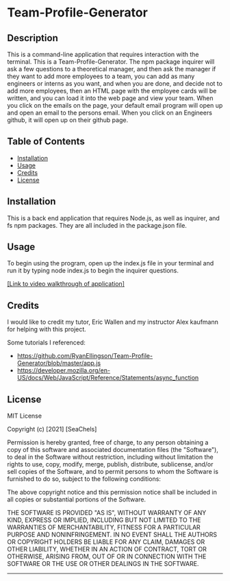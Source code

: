 # Team-Profile-Generator

## Description

This is a command-line application that requires interaction with the terminal. This is a Team-Profile-Generator. The npm package inquirer will ask a few questions to a theoretical manager, and then ask the manager if they want to add more employees to a team, you can add as many engineers or interns as you want, and when you are done, and decide not to add more employees, then an HTML page with the employee cards will be written, and you can load it into the web page and view your team. When you click on the emails on the page, your default email program will open up and open an email to the persons email. When you click on an Engineers github, it will open up on their github page. 

## Table of Contents

- [Installation](#installation)
- [Usage](#usage)
- [Credits](#credits)
- [License](#license)

## Installation
This is a back end application that requires Node.js, as well as inquirer, and fs npm packages. They are all included in the package.json file.
## Usage
To begin using the program, open up the index.js file in your terminal and run it by typing node index.js to begin the inquirer questions.

[[Link to video walkthrough of application]]({https://www.youtube.com/watch?v=-fm1rKKdJ1s&feature=youtu.be} "Team Profile Generator Walkthrough")

## Credits
I would like to credit my tutor, Eric Wallen and my instructor Alex kaufmann for helping with this project.  

Some tutorials I referenced: 
 * https://github.com/RyanEllingson/Team-Profile-Generator/blob/master/app.js
 * https://developer.mozilla.org/en-US/docs/Web/JavaScript/Reference/Statements/async_function

## License
MIT License

Copyright (c) [2021] [SeaChels]

Permission is hereby granted, free of charge, to any person obtaining a copy
of this software and associated documentation files (the "Software"), to deal
in the Software without restriction, including without limitation the rights
to use, copy, modify, merge, publish, distribute, sublicense, and/or sell
copies of the Software, and to permit persons to whom the Software is
furnished to do so, subject to the following conditions:

The above copyright notice and this permission notice shall be included in all
copies or substantial portions of the Software.

THE SOFTWARE IS PROVIDED "AS IS", WITHOUT WARRANTY OF ANY KIND, EXPRESS OR
IMPLIED, INCLUDING BUT NOT LIMITED TO THE WARRANTIES OF MERCHANTABILITY,
FITNESS FOR A PARTICULAR PURPOSE AND NONINFRINGEMENT. IN NO EVENT SHALL THE
AUTHORS OR COPYRIGHT HOLDERS BE LIABLE FOR ANY CLAIM, DAMAGES OR OTHER
LIABILITY, WHETHER IN AN ACTION OF CONTRACT, TORT OR OTHERWISE, ARISING FROM,
OUT OF OR IN CONNECTION WITH THE SOFTWARE OR THE USE OR OTHER DEALINGS IN THE
SOFTWARE.

---

